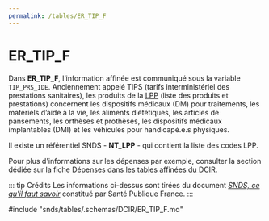 ```yaml
---
permalink: /tables/ER_TIP_F
---
```

# ER\_TIP\_F
<!-- SPDX-License-Identifier: MPL-2.0 -->
Dans **ER_TIP_F**, l’information affinée est communiqué sous la variable `TIP_PRS_IDE`. Anciennement appelé TIPS (tarifs interministériel des prestations sanitaires), les produits de la [LPP](/snds/glossaire/LPP.md) (liste des produits et prestations) concernent les dispositifs médicaux (DM) pour traitements, les matériels d’aide à la vie, les aliments diététiques, les articles de pansements, les orthèses et prothèses, les dispositifs médicaux implantables (DMI) et les véhicules pour handicapé.e.s physiques.

Il existe un référentiel SNDS - **NT_LPP** - qui contient la liste des codes LPP. 

Pour plus d'informations sur les dépenses par exemple, consulter la section dédiée sur la fiche [Dépenses dans les tables affinées du DCIR](/snds/fiches/tables_affinees.md).

::: tip Crédits
Les informations ci-dessus sont tirées du document [*SNDS, ce qu'il faut savoir*](/snds/formation_snds/Sante_publique_France.md) constitué par Santé Publique France.
:::

<!-- ATTENTION : Ne pas supprimer ou modifier la ligne ci-dessous -->
#include "snds/tables/.schemas/DCIR/ER_TIP_F.md"
<!-- ATTENTION : Ne pas supprimer ou modifier la ligne ci-dessus -->
